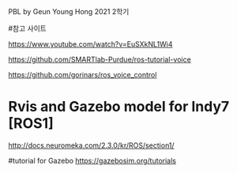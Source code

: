 PBL by Geun Young Hong
2021 2학기 

#참고 사이트

https://www.youtube.com/watch?v=EuSXkNL1Wi4

https://github.com/SMARTlab-Purdue/ros-tutorial-voice

https://github.com/gorinars/ros_voice_control

# Rvis and Gazebo model for Indy7 [ROS1]
http://docs.neuromeka.com/2.3.0/kr/ROS/section1/

#tutorial for Gazebo
https://gazebosim.org/tutorials
